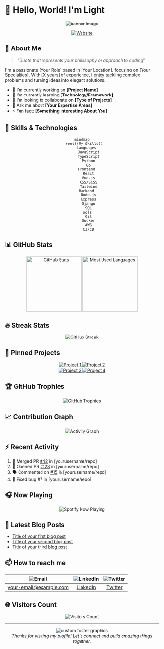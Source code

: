 # 👋 Hello, World! I'm Light

<div align="center">
  <img src="/api/placeholder/850/200" alt="banner image">
</div>

<p align="center">
  <a href="https://gr.crazys.fr"><img src="https://img.shields.io/badge/Website-3b5998?style=for-the-badge&logo=google-chrome&logoColor=white" alt="Website"></a>
</p>

## 💫 About Me

> *"Quote that represents your philosophy or approach to coding"*

I'm a passionate [Your Role] based in [Your Location], focusing on [Your Specialties]. With [X years] of experience, I enjoy tackling complex problems and turning ideas into elegant solutions.

- 🔭 I'm currently working on **[Project Name]**
- 🌱 I'm currently learning **[Technology/Framework]**
- 👯 I'm looking to collaborate on **[Type of Projects]**
- 💬 Ask me about **[Your Expertise Areas]**
- ⚡ Fun fact: **[Something Interesting About You]**

## 🚀 Skills & Technologies

<div align="center">
  
```mermaid
mindmap
  root((My Skills))
    Languages
      JavaScript
      TypeScript
      Python
      Go
    Frontend
      React
      Vue.js
      CSS/SCSS
      Tailwind
    Backend
      Node.js
      Express
      Django
      SQL
    Tools
      Git
      Docker
      AWS
      CI/CD
```

</div>

## 📊 GitHub Stats

<div align="center">
  <img height="180em" src="/api/placeholder/400/200" alt="GitHub Stats" />
  <img height="180em" src="/api/placeholder/400/200" alt="Most Used Languages" />
</div>

## 🔥 Streak Stats

<div align="center">
  <img src="/api/placeholder/850/200" alt="GitHub Streak" />
</div>

## 📌 Pinned Projects

<div align="center">
  <a href="https://github.com/yourusername/project1">
    <img align="center" src="/api/placeholder/400/130" alt="Project 1" />
  </a>
  <a href="https://github.com/yourusername/project2">
    <img align="center" src="/api/placeholder/400/130" alt="Project 2" />
  </a>
</div>
<div align="center">
  <a href="https://github.com/yourusername/project3">
    <img align="center" src="/api/placeholder/400/130" alt="Project 3" />
  </a>
  <a href="https://github.com/yourusername/project4">
    <img align="center" src="/api/placeholder/400/130" alt="Project 4" />
  </a>
</div>

## 🏆 GitHub Trophies

<div align="center">
  <img src="/api/placeholder/850/200" alt="GitHub Trophies" />
</div>

## 📈 Contribution Graph

<div align="center">
  <img src="/api/placeholder/850/200" alt="Activity Graph" />
</div>

## ⚡ Recent Activity

<!--START_SECTION:activity-->
1. 🎉 Merged PR [#42](https://github.com/yourusername/repo) in [yourusername/repo]
2. 💪 Opened PR [#123](https://github.com/yourusername/repo) in [yourusername/repo]
3. 🗣 Commented on [#15](https://github.com/yourusername/repo) in [yourusername/repo]
4. 🐛 Fixed bug [#7](https://github.com/yourusername/repo) in [yourusername/repo]
<!--END_SECTION:activity-->

## 🎧 Now Playing

<div align="center">
  <img src="/api/placeholder/400/100" alt="Spotify Now Playing" />
</div>

## 📝 Latest Blog Posts

<!-- BLOG-POST-LIST:START -->
- [Title of your first blog post](https://your-blog.com/post1)
- [Title of your second blog post](https://your-blog.com/post2)
- [Title of your third blog post](https://your-blog.com/post3)
<!-- BLOG-POST-LIST:END -->

## 📫 How to reach me

<div align="center">

| <img src="/api/placeholder/40/40" alt="Email" /> | <img src="/api/placeholder/40/40" alt="LinkedIn" /> | <img src="/api/placeholder/40/40" alt="Twitter" /> |
|:---:|:---:|:---:|
| your-email@example.com | [LinkedIn](https://linkedin.com/in/yourusername) | [Twitter](https://twitter.com/yourusername) |

</div>

## 🌐 Visitors Count

<div align="center">
  <img src="/api/placeholder/200/50" alt="Visitors Count" />
</div>

---

<div align="center">
  <img src="/api/placeholder/850/60" alt="custom footer graphics">
  <br>
  <i>Thanks for visiting my profile! Let's connect and build amazing things together.</i>
</div>
